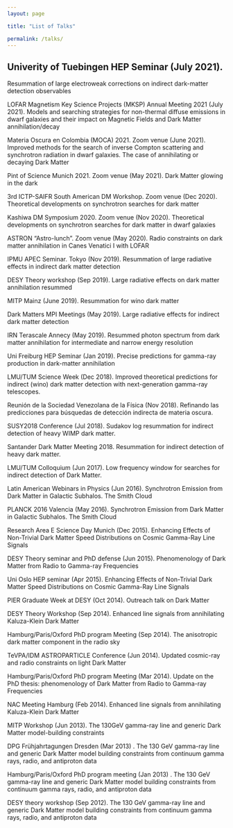 ```yaml
---
layout: page

title: "List of Talks"

permalink: /talks/
---
```


## Univerity of Tuebingen HEP Seminar (July 2021). 
Resummation of large electroweak corrections on indirect dark-matter detection observables

LOFAR Magnetism Key Science Projects (MKSP) Annual Meeting 2021 (July 2021). Models and searching strategies for non-thermal diffuse
emissions in dwarf galaxies and their impact on Magnetic Fields and Dark Matter annihilation/decay

Materia Oscura en Colombia (MOCA) 2021. Zoom venue (June 2021). Improved methods for the search of inverse Compton scattering and synchrotron radiation in dwarf galaxies. The case of annihilating or decaying Dark Matter

Pint of Science Munich 2021. Zoom venue (May 2021). Dark Matter glowing in the dark

3rd ICTP-SAIFR South American DM Workshop.  Zoom venue (Dec 2020). Theoretical developments on synchrotron searches for dark matter 

Kashiwa DM Symposium 2020.   Zoom venue (Nov 2020). Theoretical developments on synchrotron searches for dark matter in dwarf galaxies

ASTRON “Astro-lunch”.   Zoom venue (May 2020). Radio constraints on dark matter annihilation in Canes Venatici I with LOFAR

IPMU APEC Seminar. Tokyo (Nov 2019). Resummation of large radiative effects in indirect dark matter detection

DESY Theory workshop (Sep 2019). Large radiative effects on dark matter annihilation resummed

MITP Mainz (June 2019). Resummation for wino dark matter

Dark Matters MPI Meetings (May 2019). Large radiative effects for indirect dark matter detection

IRN Terascale Annecy (May 2019). Resummed photon spectrum from dark matter annihilation for intermediate and narrow energy resolution

Uni Freiburg HEP Seminar (Jan 2019). Precise predictions for gamma-ray production in dark-matter annihilation

LMU/TUM Science Week (Dec 2018). Improved theoretical predictions for indirect (wino) dark matter detection with next-generation gamma-ray telescopes. 

Reunión de la Sociedad Venezolana de la Física (Nov 2018). Refinando las predicciones para búsquedas de detección indirecta de materia oscura.

SUSY2018 Conference (Jul 2018). Sudakov log resummation for indirect detection of heavy WIMP dark matter. 

Santander Dark Matter Meeting 2018. Resummation for indirect detection of heavy dark matter. 

LMU/TUM Colloquium (Jun 2017). Low frequency window for searches for indirect detection of Dark Matter. 

Latin American Webinars in Physics (Jun 2016). Synchrotron Emission from Dark Matter in Galactic Subhalos. The Smith Cloud

PLANCK 2016 Valencia (May 2016). Synchrotron Emission from Dark Matter in Galactic Subhalos. The Smith Cloud

Research Area E Science Day Munich (Dec 2015). Enhancing Effects of Non-Trivial Dark Matter Speed Distributions on Cosmic Gamma-Ray Line Signals

DESY Theory seminar and PhD defense (Jun 2015). Phenomenology of Dark Matter from Radio to Gamma-ray Frequencies

Uni Oslo HEP seminar (Apr 2015). Enhancing Effects of Non-Trivial Dark Matter
Speed Distributions on Cosmic Gamma-Ray Line Signals

PIER Graduate Week at DESY (Oct 2014). Outreach talk on Dark Matter

DESY Theory Workshop (Sep 2014). Enhanced line signals from annihilating Kaluza-Klein Dark Matter

Hamburg/Paris/Oxford PhD program Meeting (Sep 2014). The anisotropic dark matter component in the radio sky

TeVPA/IDM ASTROPARTICLE Conference (Jun 2014). Updated cosmic-ray and radio constraints on light Dark Matter

Hamburg/Paris/Oxford PhD program Meeting (Mar 2014). Update on the PhD thesis: phenomenology of Dark Matter from Radio to Gamma-ray Frequencies

NAC Meeting Hamburg (Feb 2014). Enhanced line signals from annihilating Kaluza-Klein Dark Matter

MITP Workshop (Jun 2013). The 130GeV gamma-ray line and generic Dark Matter model-building constraints 

DPG Frühjahrtagungen Dresden (Mar 2013) . The 130 GeV gamma-ray line and generic Dark Matter model building constraints from continuum gamma rays, radio, and antiproton data

Hamburg/Paris/Oxford PhD program meeting (Jan 2013) . The 130 GeV gamma-ray line and generic Dark Matter model building constraints from continuum gamma rays, radio, and antiproton data

DESY theory workshop (Sep 2012). The 130 GeV gamma-ray line and generic Dark Matter model building constraints from continuum gamma rays, radio, and antiproton data
